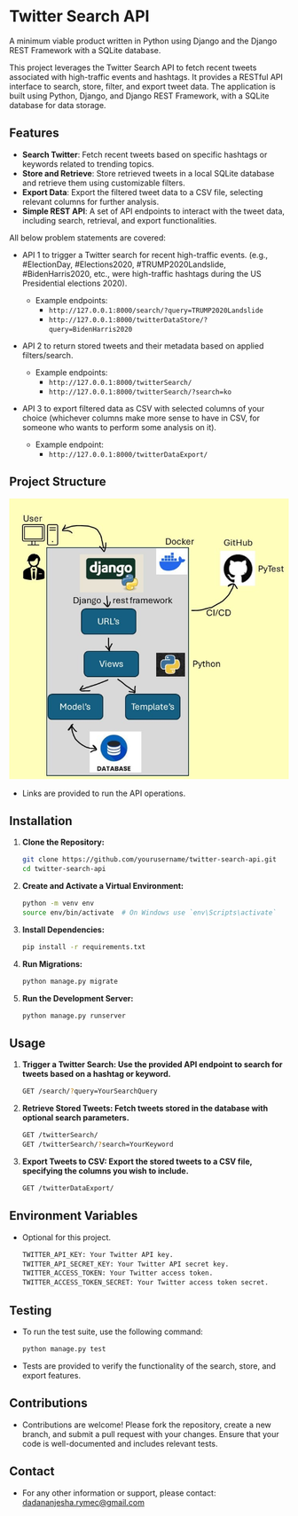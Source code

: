 # Twitter Search API

A minimum viable product written in Python using Django and the Django REST Framework with a SQLite database.

This project leverages the Twitter Search API to fetch recent tweets associated with high-traffic events and hashtags. It provides a RESTful API interface to search, store, filter, and export tweet data. The application is built using Python, Django, and Django REST Framework, with a SQLite database for data storage.

## Features

- **Search Twitter**: Fetch recent tweets based on specific hashtags or keywords related to trending topics.
- **Store and Retrieve**: Store retrieved tweets in a local SQLite database and retrieve them using customizable filters.
- **Export Data**: Export the filtered tweet data to a CSV file, selecting relevant columns for further analysis.
- **Simple REST API**: A set of API endpoints to interact with the tweet data, including search, retrieval, and export functionalities.

All below problem statements are covered:

- API 1 to trigger a Twitter search for recent high-traffic events. (e.g., #ElectionDay, #Elections2020, #TRUMP2020Landslide, #BidenHarris2020, etc., were high-traffic hashtags during the US Presidential elections 2020).
  - Example endpoints:
    - `http://127.0.0.1:8000/search/?query=TRUMP2020Landslide`
    - `http://127.0.0.1:8000/twitterDataStore/?query=BidenHarris2020`

- API 2 to return stored tweets and their metadata based on applied filters/search.
  - Example endpoints:
    - `http://127.0.0.1:8000/twitterSearch/`
    - `http://127.0.0.1:8000/twitterSearch/?search=ko`

- API 3 to export filtered data as CSV with selected columns of your choice (whichever columns make more sense to have in CSV, for someone who wants to perform some analysis on it).
  - Example endpoint:
    - `http://127.0.0.1:8000/twitterDataExport/`

## Project Structure

![Twitter Search API Logo](template/images/Project_Structure.jpg)


- Links are provided to run the API operations.

## Installation

1. **Clone the Repository:**
   ```bash
   git clone https://github.com/yourusername/twitter-search-api.git
   cd twitter-search-api

2. **Create and Activate a Virtual Environment:**
   ```bash
   python -m venv env
   source env/bin/activate  # On Windows use `env\Scripts\activate`

3. **Install Dependencies:**
   ```bash
   pip install -r requirements.txt

4. **Run Migrations:**
   ```bash
   python manage.py migrate

5. **Run the Development Server:**
   ```bash
   python manage.py runserver

## Usage
1. **Trigger a Twitter Search: Use the provided API endpoint to search for tweets based on a hashtag or keyword.**
   ```bash
   GET /search/?query=YourSearchQuery

2. **Retrieve Stored Tweets: Fetch tweets stored in the database with optional search parameters.**
    ```bash
   GET /twitterSearch/
   GET /twitterSearch/?search=YourKeyword

3. **Export Tweets to CSV: Export the stored tweets to a CSV file, specifying the columns you wish to include.**
   ```bash
   GET /twitterDataExport/

## Environment Variables

- Optional for this project.
   ```bash
   TWITTER_API_KEY: Your Twitter API key.
   TWITTER_API_SECRET_KEY: Your Twitter API secret key.
   TWITTER_ACCESS_TOKEN: Your Twitter access token.
   TWITTER_ACCESS_TOKEN_SECRET: Your Twitter access token secret.

## Testing
- To run the test suite, use the following command:
   ```bash
   python manage.py test
- Tests are provided to verify the functionality of the search, store, and export features.

## Contributions

- Contributions are welcome! Please fork the repository, create a new branch, and submit a pull request with your changes. Ensure that your code is well-documented and includes relevant tests.

## Contact
- For any other information or support, please contact: dadananjesha.rymec@gmail.com








